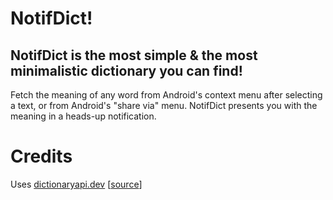 # NotifDict!

## NotifDict is the most simple & the most minimalistic dictionary you can find!

Fetch the meaning of any word from Android's context menu after selecting a text, or from Android's "share via" menu. NotifDict presents you with the meaning in a heads-up notification.

# Credits

Uses [dictionaryapi.dev](https://dictionaryapi.dev/) [[source](https://github.com/meetDeveloper/freeDictionaryAPI)]
